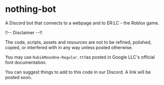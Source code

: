 # nothing-bot
A Discord bot that connects to a webpage and to ER:LC - the Roblox game.

!!-- Disclaimer --!!

The code, scripts, assets and resources are not to be refined, polished, copied, or interfered with in any way unless posted otherwise.

You may use `RubikMonoOne-Regular.ttf`as posted in Google LLC's official font documentation.

You can suggest things to add to this code in our Discord. A link will be posted soon.